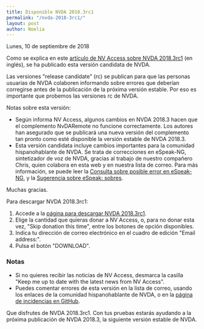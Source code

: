 ```yaml
---
title: Disponible NVDA 2018.3rc1
permalink: "/nvda-2018-3rc1/"
layout: post
author: Noelia
---
```


<footer>Lunes, 10 de septiembre de 2018</footer>

Como se explica en este [artículo de NV Access sobre NVDA 2018.3rc1](https://www.nvaccess.org/post/nvda-2018-3rc1-released/) (en inglés), se ha publicado esta versión candidata de NVDA.

Las versiones "release candidate" (rc) se publican para que las personas usuarias de NVDA colaboren informando sobre errores que deberían corregirse antes de la publicación de la próxima versión estable. Por eso es importante que probemos las versiones rc de NVDA.

Notas sobre esta versión:

- Según informa NV Access, algunos cambios en NVDA 2018.3 hacen que el complemento NvDARemote no funcione correctamente. Los autores han asegurado que se publicará una nueva versión del complemento tan pronto como esté disponible la versión estable de NVDA 2018.3.
- Esta versión candidata incluye cambios importantes para la comunidad hispanohablante de NVDA. Se trata de correcciones en eSpeak-NG, sintetizador de voz de NVDA, gracias al trabajo de nuestro compañero Chris, quien colabora en esta web y en nuestra lista de correo. Para más información, se puede leer la [Consulta sobre posible error en eSpeak-NG](https://nvdaes.groups.io/g/lista/topic/21231301), y la [Sugerencia sobre eSpeak: sobres](https://nvdaes.groups.io/g/lista/topic/22065805#212).

Muchas gracias.

Para descargar NVDA 2018.3rc1:

1. Accede a la [página para descargar NVDA 2018.3rc1](https://www.nvaccess.org/download?nvdaVersion=2018.3rc1).
2. Elige la cantidad que quieras donar a NV Access, o, para no donar esta vez, "Skip donation this time", entre los botones de opción disponibles.
3. Indica tu dirección de correo electrónico en el cuadro de edición "Email address:".
4. Pulsa el botón "DOWNLOAD".

### Notas ###
* Si no quieres recibir las noticias de NV Access, desmarca la casilla "Keep me up to date with the latest news from NV Access".
* Puedes comentar errores de esta versión en la lista de correo, usando los enlaces de la comunidad hispanohablante de NVDA, o en la [página de incidencias en GitHub](https://github.com/nvaccess/nvda/issues).

Que disfrutes de NVDA 2018.3rc1. Con tus pruebas estarás ayudando a la próxima publicación de NVDA 2018.3, la siguiente versión estable de NVDA. 

